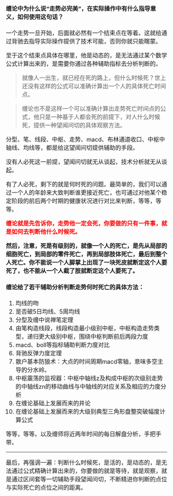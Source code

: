 <font size=4>

#### 缠论中为什么说“走势必完美”，在实际操作中有什么指导意义，如何使用这句话？

一个走势一旦开始，后面就必然有一个结束点在等着。这就给通过背驰去指导实际操作提供了技术可能，否则你就只能瞎蒙。

至于这个结束点具体在哪里，他是动态的，是无法通过某个数学公式计算出来的，是需要你通过各种辅助指标去分析判断的。

> 就像人一出生，就已经在死的路上，但什么时候死？世上还没有这样的公式可以准确计算出一个人的具体死亡时间点。

> 缠论也不是这样一个可以准确计算出走势死亡时间点的公式，他只是一种基于人都会死的前提下，对人什么时候死，提供一种望闻问切的具体观察方法。

分型、笔、线段、中枢、走势、macd、布林通道收口、中枢中轴线、均线等，都是给这望闻问切提供辅助的手段。

没有人必死这一前提，望闻问切就无从谈起，技术分析就无从谈起。

有了人必死，剩下的就是何时死的问题。最简单的，我们可以通过一个人的年龄来大致判断谁更接近死亡，也可通过对他某个稳定阶段的前后两个时期的健康状况进行对比来判断，等等，等等。

<font color=red>**缠论就是先告诉你，走势他一定会死，你要做的只有一件事，就是如何去判断他什么时候死。**
</font>

**然后，注意，死是有级别的，就像一个人的死亡，是先从局部的细胞死亡，到局部的零件死亡，再到局部肢体死亡，最后到整个人死亡。你不能说一个人脚掌上出现了一块死皮就断定这个人要死了，也不能从一个人截了肢就断定这个人要死了。**

#### 缠论给了若干辅助分析判断走势何时死亡的具体方法：

1. 均线的吻
2. 是否破5日均线、5周均线
3. 分型及缠中说禅笔定理
4. 由笔构造线段，线段构造最小级别中枢，中枢构造走势类型，递归更大级别中枢，围绕中枢判断前后两段力度
5. macd、boll等指标辅助判断力度对比
6. 背驰反弹力度定理
7. 散户基本防狼术：大点的时间周期macd零轴，意味多空主导的分水岭。
8. 中枢震荡的监视器：中枢中轴线z及构成中枢的次级别走势的中轴线zn的移动曲线与中轴线的对应关系及相应的力度分析
9. 在缠论基础上发展而来的井论
10. 在缠论基础上发展而来的大级别典型三角形盘整突破幅度计算公式

等等，等等。以及缠师将近两年时间的每日解盘分析，手把手带。

--- 

最后，再强调一遍：判断什么时候死，是活的，是动态的，是无法通过公式精确计算出来的，你要做的就是等待，就是观察，就是通过区间套等一切辅助手段望闻问切，不断精进你判断的点位与实际死亡的点位之间的距离。
